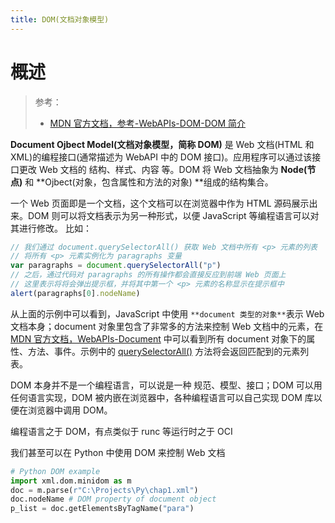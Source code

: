 ```yaml
---
title: DOM(文档对象模型)
---
```


# 概述

> 参考：
> - [MDN 官方文档，参考-WebAPIs-DOM-DOM 简介](https://developer.mozilla.org/en-US/docs/Web/API/Document_Object_Model/Introduction)

**Document Ojbect Model(文档对象模型，简称 DOM)** 是 Web 文档(HTML 和 XML)的编程接口(通常描述为 WebAPI 中的 DOM 接口)。应用程序可以通过该接口更改 Web 文档的 结构、样式、内容 等。DOM 将 Web 文档抽象为 **Node(节点)** 和 **Ojbect(对象，包含属性和方法的对象) **组成的结构集合。

一个 Web 页面即是一个文档，这个文档可以在浏览器中作为 HTML 源码展示出来。DOM 则可以将文档表示为另一种形式，以便 JavaScript 等编程语言可以对其进行修改。
比如：

```javascript
// 我们通过 document.querySelectorAll() 获取 Web 文档中所有 <p> 元素的列表
// 将所有 <p> 元素实例化为 paragraphs 变量
var paragraphs = document.querySelectorAll("p")
// 之后，通过代码对 paragraphs 的所有操作都会直接反应到前端 Web 页面上
// 这里表示将将会弹出提示框，并将其中第一个 <p> 元素的名称显示在提示框中
alert(paragraphs[0].nodeName)
```

从上面的示例中可以看到，JavaScript 中使用 `**document 类型的对象**`表示 Web 文档本身；document 对象里包含了非常多的方法来控制 Web 文档中的元素，在 [MDN 官方文档，WebAPIs-Document](https://developer.mozilla.org/en-US/docs/Web/API/Document) 中可以看到所有 document 对象下的属性、方法、事件。示例中的 [querySelectorAll()](https://developer.mozilla.org/zh-CN/docs/Web/API/Document/querySelectorAll) 方法将会返回匹配到的元素列表。

DOM 本身并不是一个编程语言，可以说是一种 规范、模型、接口；DOM 可以用任何语言实现，DOM 被内嵌在浏览器中，各种编程语言可以自己实现 DOM 库以便在浏览器中调用 DOM。

编程语言之于 DOM，有点类似于 runc 等运行时之于 OCI

我们甚至可以在 Python 中使用 DOM 来控制 Web 文档

```python
# Python DOM example
import xml.dom.minidom as m
doc = m.parse(r"C:\Projects\Py\chap1.xml")
doc.nodeName # DOM property of document object
p_list = doc.getElementsByTagName("para")
```

